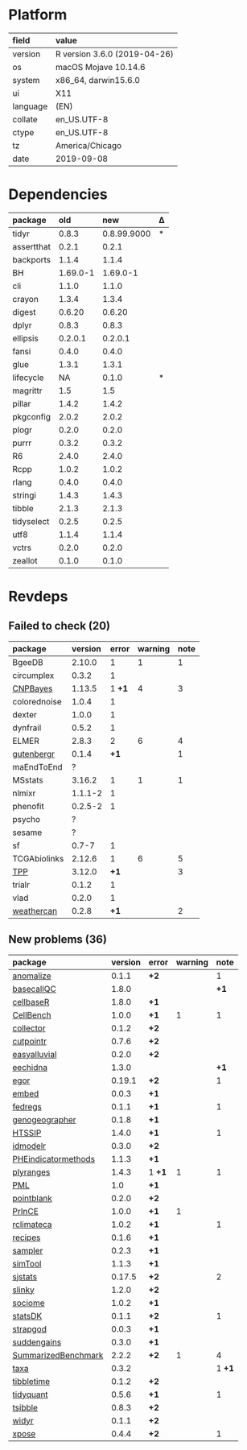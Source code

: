 # Platform

|field    |value                        |
|:--------|:----------------------------|
|version  |R version 3.6.0 (2019-04-26) |
|os       |macOS Mojave 10.14.6         |
|system   |x86_64, darwin15.6.0         |
|ui       |X11                          |
|language |(EN)                         |
|collate  |en_US.UTF-8                  |
|ctype    |en_US.UTF-8                  |
|tz       |America/Chicago              |
|date     |2019-09-08                   |

# Dependencies

|package    |old      |new         |Δ  |
|:----------|:--------|:-----------|:--|
|tidyr      |0.8.3    |0.8.99.9000 |*  |
|assertthat |0.2.1    |0.2.1       |   |
|backports  |1.1.4    |1.1.4       |   |
|BH         |1.69.0-1 |1.69.0-1    |   |
|cli        |1.1.0    |1.1.0       |   |
|crayon     |1.3.4    |1.3.4       |   |
|digest     |0.6.20   |0.6.20      |   |
|dplyr      |0.8.3    |0.8.3       |   |
|ellipsis   |0.2.0.1  |0.2.0.1     |   |
|fansi      |0.4.0    |0.4.0       |   |
|glue       |1.3.1    |1.3.1       |   |
|lifecycle  |NA       |0.1.0       |*  |
|magrittr   |1.5      |1.5         |   |
|pillar     |1.4.2    |1.4.2       |   |
|pkgconfig  |2.0.2    |2.0.2       |   |
|plogr      |0.2.0    |0.2.0       |   |
|purrr      |0.3.2    |0.3.2       |   |
|R6         |2.4.0    |2.4.0       |   |
|Rcpp       |1.0.2    |1.0.2       |   |
|rlang      |0.4.0    |0.4.0       |   |
|stringi    |1.4.3    |1.4.3       |   |
|tibble     |2.1.3    |2.1.3       |   |
|tidyselect |0.2.5    |0.2.5       |   |
|utf8       |1.1.4    |1.1.4       |   |
|vctrs      |0.2.0    |0.2.0       |   |
|zeallot    |0.1.0    |0.1.0       |   |

# Revdeps

## Failed to check (20)

|package                              |version |error    |warning |note |
|:------------------------------------|:-------|:--------|:-------|:----|
|BgeeDB                               |2.10.0  |1        |1       |1    |
|circumplex                           |0.3.2   |1        |        |     |
|[CNPBayes](failures.md#cnpbayes)     |1.13.5  |1 __+1__ |4       |3    |
|colorednoise                         |1.0.4   |1        |        |     |
|dexter                               |1.0.0   |1        |        |     |
|dynfrail                             |0.5.2   |1        |        |     |
|ELMER                                |2.8.3   |2        |6       |4    |
|[gutenbergr](failures.md#gutenbergr) |0.1.4   |__+1__   |        |1    |
|maEndToEnd                           |?       |         |        |     |
|MSstats                              |3.16.2  |1        |1       |1    |
|nlmixr                               |1.1.1-2 |1        |        |     |
|phenofit                             |0.2.5-2 |1        |        |     |
|psycho                               |?       |         |        |     |
|sesame                               |?       |         |        |     |
|sf                                   |0.7-7   |1        |        |     |
|TCGAbiolinks                         |2.12.6  |1        |6       |5    |
|[TPP](failures.md#tpp)               |3.12.0  |__+1__   |        |3    |
|trialr                               |0.1.2   |1        |        |     |
|vlad                                 |0.2.0   |1        |        |     |
|[weathercan](failures.md#weathercan) |0.2.8   |__+1__   |        |2    |

## New problems (36)

|package                                                |version |error    |warning |note     |
|:------------------------------------------------------|:-------|:--------|:-------|:--------|
|[anomalize](problems.md#anomalize)                     |0.1.1   |__+2__   |        |1        |
|[basecallQC](problems.md#basecallqc)                   |1.8.0   |         |        |__+1__   |
|[cellbaseR](problems.md#cellbaser)                     |1.8.0   |__+1__   |        |         |
|[CellBench](problems.md#cellbench)                     |1.0.0   |__+1__   |1       |1        |
|[collector](problems.md#collector)                     |0.1.2   |__+2__   |        |         |
|[cutpointr](problems.md#cutpointr)                     |0.7.6   |__+2__   |        |         |
|[easyalluvial](problems.md#easyalluvial)               |0.2.0   |__+2__   |        |         |
|[eechidna](problems.md#eechidna)                       |1.3.0   |         |        |__+1__   |
|[egor](problems.md#egor)                               |0.19.1  |__+2__   |        |1        |
|[embed](problems.md#embed)                             |0.0.3   |__+1__   |        |         |
|[fedregs](problems.md#fedregs)                         |0.1.1   |__+1__   |        |1        |
|[genogeographer](problems.md#genogeographer)           |0.1.8   |__+1__   |        |         |
|[HTSSIP](problems.md#htssip)                           |1.4.0   |__+1__   |        |1        |
|[idmodelr](problems.md#idmodelr)                       |0.3.0   |__+2__   |        |         |
|[PHEindicatormethods](problems.md#pheindicatormethods) |1.1.3   |__+1__   |        |         |
|[plyranges](problems.md#plyranges)                     |1.4.3   |1 __+1__ |1       |1        |
|[PML](problems.md#pml)                                 |1.0     |__+1__   |        |         |
|[pointblank](problems.md#pointblank)                   |0.2.0   |__+2__   |        |         |
|[PrInCE](problems.md#prince)                           |1.0.0   |__+1__   |1       |         |
|[rclimateca](problems.md#rclimateca)                   |1.0.2   |__+1__   |        |1        |
|[recipes](problems.md#recipes)                         |0.1.6   |__+1__   |        |         |
|[sampler](problems.md#sampler)                         |0.2.3   |__+1__   |        |         |
|[simTool](problems.md#simtool)                         |1.1.3   |__+1__   |        |         |
|[sjstats](problems.md#sjstats)                         |0.17.5  |__+2__   |        |2        |
|[slinky](problems.md#slinky)                           |1.2.0   |__+2__   |        |         |
|[sociome](problems.md#sociome)                         |1.0.2   |__+1__   |        |         |
|[statsDK](problems.md#statsdk)                         |0.1.1   |__+2__   |        |1        |
|[strapgod](problems.md#strapgod)                       |0.0.3   |__+1__   |        |         |
|[suddengains](problems.md#suddengains)                 |0.3.0   |__+1__   |        |         |
|[SummarizedBenchmark](problems.md#summarizedbenchmark) |2.2.2   |__+2__   |1       |4        |
|[taxa](problems.md#taxa)                               |0.3.2   |         |        |1 __+1__ |
|[tibbletime](problems.md#tibbletime)                   |0.1.2   |__+2__   |        |         |
|[tidyquant](problems.md#tidyquant)                     |0.5.6   |__+1__   |        |1        |
|[tsibble](problems.md#tsibble)                         |0.8.3   |__+2__   |        |         |
|[widyr](problems.md#widyr)                             |0.1.1   |__+2__   |        |         |
|[xpose](problems.md#xpose)                             |0.4.4   |__+2__   |        |1        |

